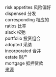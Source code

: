 risk appetites 风险偏好  
dispensed 分发  
corresponding 相应的  
ratios 比率  
slack 松弛  
portfolio 投资组合  
adopted 采纳  
incorporated 合并  
estate 财产  
mortgage 抵押贷款  
[来源](https://knowledge.wharton.upenn.edu/article/ppp-participation-increased-banks-risk-appetites/)